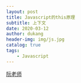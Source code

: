 ```yaml
---
layout: post
title: Javascript的this原理
subtitle: 上下文
date: 2020-03-12
author: dukang
header-img: img/js.jpg
catalog: true
tags: 
    - Javascript
---
```


[阮老师](http://www.ruanyifeng.com/blog/2018/06/javascript-this.html)

